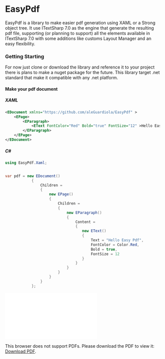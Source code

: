 # EasyPdf
EasyPdf is a library to make easier pdf generation using XAML
or a Strong object tree. It use ITextSharp 7.0 as the engine that
generate the resulting pdf file, supporting (or planning to support)
all the elements available in ITextSharp 7.0 with some additions
like customs Layout Manager and an easy flexibility.

### Getting Starting
For now just clone or download the library and reference it
to your project there is plans to make a nuget package for the future.
This library target .net standard that make it compatible with
any .net platform.

#### Make your pdf document

##### XAML
``` xml
<EDocument xmlns="https://github.com/aleGuardiola/EasyPdf" >
    <EPage>        
        <EParagraph>
            <EText FontColor="Red" Bold="true" FontSize="12" >Hello Easy Pdf</EText>            
        </EParagraph> 
    </EPage>    
</EDocument>

```

##### C#
```c#
using EasyPdf.Xaml;


var pdf = new EDocument()
            {
                Children =
                {
                    new EPage()
                    {
                        Children =
                        {
                            new EParagraph()
                            {
                                Content =
                                {
                                   new EText()
                                   {
                                       Text = "Hello Easy Pdf",
                                       FontColor = Color.Red,
                                       Bold = true,
                                       FontSize = 12
                                   }
                                }
                            }
                        }
                    }
                }
            };
```
<object data="test.pdf" type="application/pdf" width="700px" height="700px">
    <embed src="test.pdf">
        <p>This browser does not support PDFs. Please download the PDF to view it: <a href="http://yoursite.com/the.pdf">Download PDF</a>.</p>
    </embed>
</object>